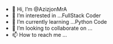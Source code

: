 - 👋 Hi, I’m @AzizjonMrA
- 👀 I’m interested in ...FullStack Coder
- 🌱 I’m currently learning ...Python Code
- 💞️ I’m looking to collaborate on ...
- 📫 How to reach me ...

<!---
AzizjonMrA/AzizjonMrA is a ✨ special ✨ repository because its `README.md` (this file) appears on your GitHub profile.
You can click the Preview link to take a look at your changes.
--->
